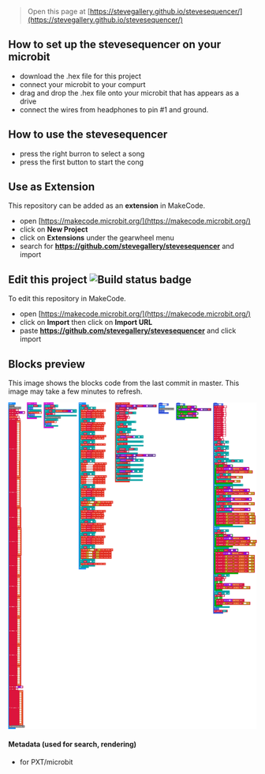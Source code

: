 
> Open this page at [https://stevegallery.github.io/stevesequencer/](https://stevegallery.github.io/stevesequencer/)

## How to set up the stevesequencer on your microbit
* download the .hex file for this project
* connect your microbit to your compurt
* drag and drop the .hex file onto your microbit that has appears as a drive
* connect the wires from headphones to pin #1 and ground.

## How to use the stevesequencer
* press the right burron to select a song
* press the first button to start the cong


## Use as Extension

This repository can be added as an **extension** in MakeCode.

* open [https://makecode.microbit.org/](https://makecode.microbit.org/)
* click on **New Project**
* click on **Extensions** under the gearwheel menu
* search for **https://github.com/stevegallery/stevesequencer** and import

## Edit this project ![Build status badge](https://github.com/stevegallery/stevesequencer/workflows/MakeCode/badge.svg)

To edit this repository in MakeCode.

* open [https://makecode.microbit.org/](https://makecode.microbit.org/)
* click on **Import** then click on **Import URL**
* paste **https://github.com/stevegallery/stevesequencer** and click import

## Blocks preview

This image shows the blocks code from the last commit in master.
This image may take a few minutes to refresh.

![A rendered view of the blocks](https://github.com/stevegallery/stevesequencer/raw/master/.github/makecode/blocks.png)

#### Metadata (used for search, rendering)

* for PXT/microbit
<script src="https://makecode.com/gh-pages-embed.js"></script><script>makeCodeRender("{{ site.makecode.home_url }}", "{{ site.github.owner_name }}/{{ site.github.repository_name }}");</script>
